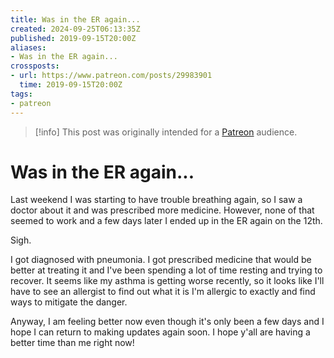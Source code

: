 ```yaml
---
title: Was in the ER again...
created: 2024-09-25T06:13:35Z
published: 2019-09-15T20:00Z
aliases:
- Was in the ER again...
crossposts:
- url: https://www.patreon.com/posts/29983901
  time: 2019-09-15T20:00Z
tags:
- patreon
---
```


> [!info]
> This post was originally intended for a [Patreon](../tags/patreon.md) audience.

# Was in the ER again...

Last weekend I was starting to have trouble breathing again, so I saw a doctor about it and was prescribed more medicine. However, none of that seemed to work and a few days later I ended up in the ER again on the 12th.

Sigh.

I got diagnosed with pneumonia. I got prescribed medicine that would be better at treating it and I've been spending a lot of time resting and trying to recover. It seems like my asthma is getting worse recently, so it looks like I'll have to see an allergist to find out what it is I'm allergic to exactly and find ways to mitigate the danger.

Anyway, I am feeling better now even though it's only been a few days and I hope I can return to making updates again soon. I hope y'all are having a better time than me right now!

